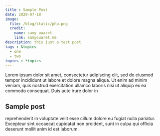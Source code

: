 ```yaml
---
title : Sample Post
date: 2020-07-18
image:
  file: /blog/static/php.png
  credit:
    name: samy ouaret
    link: samyouaret.me
description: this just a test post
tags : &topics
  - one
  - two
topics : *topics
---
```


Lorem ipsum dolor sit amet, consectetur adipiscing elit, sed do eiusmod tempor incididunt ut labore et dolore magna aliqua. Ut enim ad minim veniam, quis nostrud exercitation ullamco laboris nisi ut aliquip ex ea commodo consequat. Duis aute irure dolor in 
## Sample post
reprehenderit in voluptate velit esse cillum dolore eu fugiat nulla pariatur. Excepteur sint occaecat cupidatat non proident, sunt in culpa qui officia deserunt mollit anim id est laborum.
